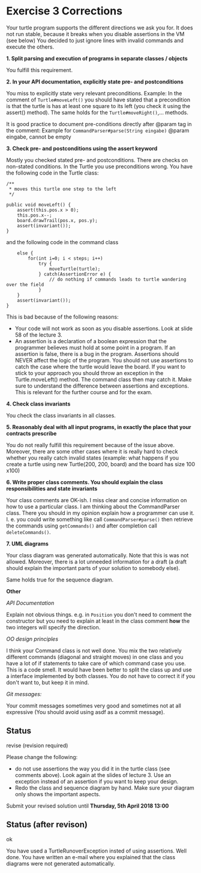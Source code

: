 # Exercise 3 Corrections

Your turtle program supports the different directions we ask you for. It does not run stable, because it breaks when you disable assertions in the VM (see below)
You decided to just ignore lines with invalid commands and execute the others.


**1. Split parsing and execution of programs in separate classes / objects**

You fulfill this requirement.

**2. In your API documentation, explicitly state pre- and postconditions**

You miss to explicitly state very relevant preconditions.
Example:
In the comment of
`Turtle#moveLeft()` you should have stated that a precondition is that the turtle is has at least one square to its left (you check it using the assert() method).
The same holds for the `Turtle#moveRight()`,... methods.

It is good practice to document pre-conditions directly after @param tag in the comment:
Example for `CommandParser#parse(String eingabe)`
@param eingabe, cannot be empty

**3. Check pre- and postconditions using the assert keyword**

Mostly you checked stated pre- and postconditions.
There are checks on non-stated conditions.
In the Turtle you use preconditions wrong.
You have the following code in the Turtle class:

	/**
	 * moves this turtle one step to the left
	 */

	public void moveLeft() {
		assert(this.pos.x > 0);
		this.pos.x--;
		board.drawTrail(pos.x, pos.y);
		assert(invariant());
	}

and the following code in the command class

		else {
			for(int i=0; i < steps; i++)
				try {
					moveTurtle(turtle);
				} catch(AssertionError e) {
					// do nothing if commands leads to turtle wandering over the field
				}
		}
		assert(invariant());
	}

This is bad because of the following reasons:

- Your code will not work as soon as you disable assertions. Look at slide 58 of the lecture 3.
- An assertion is a declaration of a boolean expression that the programmer believes must hold at some point in a program. If an assertion is false, there is a bug in the program. Assertions should NEVER affect the logic of the program. You should not use assertions to catch the case where the turtle would leave the board. If you want to stick to your approach you should throw an exception in the Turtle.moveLeft() method. The command class then may catch it. Make sure to understand the difference between assertions and exceptions. This is relevant for the further course and for the exam.

**4. Check class invariants**

You check the class invariants in all classes.


**5. Reasonably deal with all input programs, in exactly the place that your contracts prescribe**

You do not really fulfill this requirement because of the issue above. Moreover, there are some other cases where it is really hard to check whether you really catch invalid states (example: what happens if you create a turtle using new Turtle(200, 200, board) and the board has size 100 x100)

**6. Write proper class comments. You should explain the class responsibilities and state invariants**

Your class comments are OK-ish. I miss clear and concise information on how to use a particular class. I am thinking about the CommandParser class. There you should in my opinion explain how a programmer can use it. I. e. you could write something like call `CommandParser#parse()` then retrieve the commands using `getCommands()`  and after completion call `deleteCommands()`.

**7. UML diagrams**

Your class diagram was generated automatically. Note that this is was not allowed. Moreover, there is a lot unneeded information for a draft (a draft should
explain the important parts of your solution to somebody else).

Same holds true for the sequence diagram.

**Other**

*API Documentation*

Explain not obvious things. e.g. in `Position` you don't need to comment the constructor but you
need to explain at least in the class comment **how** the two integers will specify the direction.

*OO design principles*

I think your Command class is not well done. You mix the two relatively different commands (diagonal and straight moves) in one class and you have a lot of if statements to take care of which command case you use. This is a code smell. It would have been better to split the class up and use a interface implemented by both classes. You do not have to correct it if you don't want to, but keep it in mind.


*Git messages:*

Your commit messages sometimes very good and sometimes not at all expressive (You should avoid using asdf as a commit message).

## Status

revise (revision required)

Please change the following:
- do not use assertions the way you did it in the turtle class (see comments above). Look again at the slides of lecture 3. Use an exception instead of an assertion if you want to keep your design.
- Redo the class and sequence diagram by hand. Make sure your diagram only shows the important aspects.

Submit your revised solution until **Thursday, 5th April 2018 13:00**

## Status (after revison)

ok

You have used a TurtleRunoverException insted of using assertions. Well done.
You have written an e-mail where you explained that the class diagrams were not generated automatically. 

